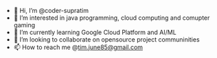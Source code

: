 - 👋 Hi, I’m @coder-supratim
- 👀 I’m interested in java programming, cloud computing and comupter gaming
- 🌱 I’m currently learning Google Cloud Platform and AI/ML
- 💞️ I’m looking to collaborate on opensource project communinities 
- 📫 How to reach me @tim.june85@gmail.com

<!---
coder-supratim/coder-supratim is a ✨ special ✨ repository because its `README.md` (this file) appears on your GitHub profile.
You can click the Preview link to take a look at your changes.
--->
